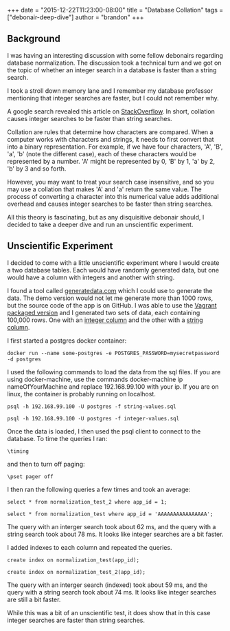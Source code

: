 +++
date = "2015-12-22T11:23:00-08:00"
title = "Database Collation"
tags = ["debonair-deep-dive"]
author = "brandon"
+++

## Background
I was having an interesting discussion with some fellow debonairs regarding database normalization. The discussion took a technical turn and we got on the topic of whether an integer search in a database is faster than a string search.

I took a stroll down memory lane and I remember my database professor mentioning that integer searches are faster, but I could not remember why.

A google search revealed this article on [StackOverflow](http://stackoverflow.com/questions/2346920/sql-select-speed-int-vs-varchar).
In short, collation causes integer searches to be faster than string searches.

Collation are rules that determine how characters are compared. When a computer works with characters and strings, it needs to first convert that into a binary representation. For example, if we have four characters, 'A', 'B', 'a', 'b' (note the different case), each of these characters would be represented by a number. 'A' might be represented by 0, 'B' by 1, 'a' by 2, 'b' by 3 and so forth.

However, you may want to treat your search case insensitive, and so you may use a collation that makes 'A' and 'a' return the same value. The process of converting a character into this numerical value adds additional overhead and causes integer searches to be faster than string searches.

All this theory is fascinating, but as any disquisitive debonair should, I decided to take a deeper dive and run an unscientific experiment.

## Unscientific Experiment
I decided to come with a little unscientific experiment where I would create a two database tables. Each would have randomly generated data, but one would have a column with integers and another with string.

I found a tool called [generatedata.com](http://www.generatedata.com/) which I could use to generate the data. The demo version would not let me generate more than 1000 rows, but the source code of the app is on GitHub. I was able to use the [Vagrant packaged version](https://github.com/benkeen/generatedata-vagrant) and I generated two sets of data, each containing 100,000 rows. One with an [integer column](https://gist.github.com/chothia/5a8280f0c6b08b22a1d8) and the other with a [string column](https://gist.github.com/chothia/4eb61c4bd0b5a0450360).

I first started a postgres docker container:

`docker run --name some-postgres -e POSTGRES_PASSWORD=mysecretpassword -d postgres` 

I used the following commands to load the data from the sql files. If you are using docker-machine, use the commands docker-machine ip nameOfYourMachine and replace 192.168.99.100 with your ip. If you are on linux, the container is probably running on localhost.

`psql -h 192.168.99.100 -U postgres -f string-values.sql`

`psql -h 192.168.99.100 -U postgres -f integer-values.sql`

Once the data is loaded, I then used the psql client to connect to the database. To time the queries I ran:

`\timing`

and then to turn off paging:

`\pset pager off`

I then ran the following queries a few times and took an average:

`select * from normalization_test_2 where app_id = 1;`

`select * from normalization_test where app_id = 'AAAAAAAAAAAAAAAA';`

The query with an interger search took about 62 ms, and the query with a string search took about 78 ms. It looks like integer searches are a bit faster.

I added indexes to each column and repeated the queries.

`create index on normalization_test(app_id);`

`create index on normalization_test_2(app_id);`

The query with an interger search (indexed) took about 59 ms, and the query with a string search took about 74 ms. It looks like integer searches are still a bit faster.

While this was a bit of an unscientific test, it does show that in this case integer searches are faster than string searches.
